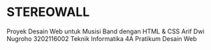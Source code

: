 # STEREOWALL
Proyek Desain Web untuk Musisi Band dengan HTML &amp; CSS
Arif Dwi Nugroho
3202116002
Teknik Informatika 4A
Pratikum Desain Web
